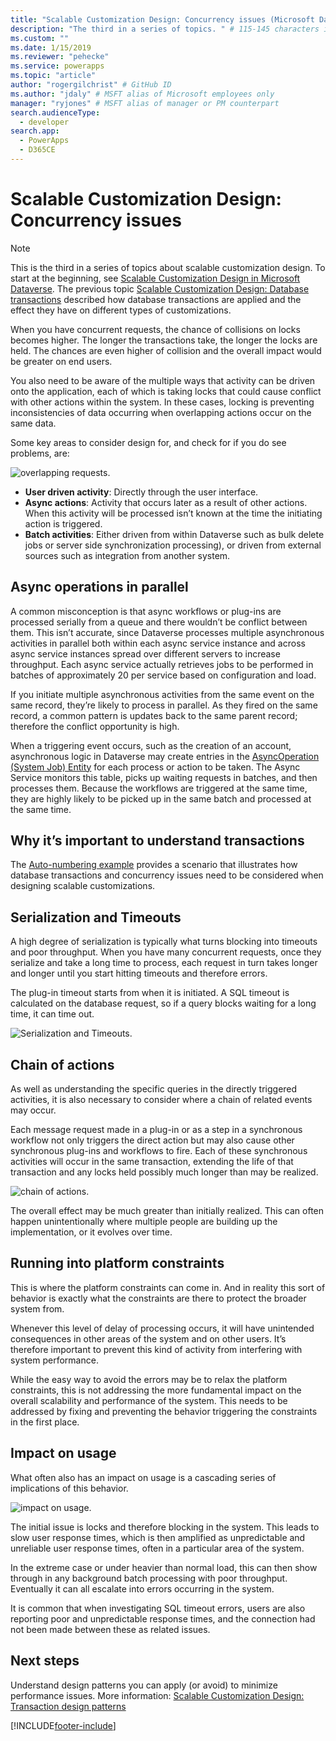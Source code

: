 ```yaml
---
title: "Scalable Customization Design: Concurrency issues (Microsoft Dataverse) | Microsoft Docs" # Intent and product brand in a unique string of 43-59 chars including spaces
description: "The third in a series of topics. " # 115-145 characters including spaces. This abstract displays in the search result.
ms.custom: ""
ms.date: 1/15/2019
ms.reviewer: "pehecke"
ms.service: powerapps
ms.topic: "article"
author: "rogergilchrist" # GitHub ID
ms.author: "jdaly" # MSFT alias of Microsoft employees only
manager: "ryjones" # MSFT alias of manager or PM counterpart
search.audienceType: 
  - developer
search.app: 
  - PowerApps
  - D365CE
---
```


# Scalable Customization Design: Concurrency issues



> [!NOTE]
> This is the third in a series of topics about scalable customization design. To start at the beginning, see [Scalable Customization Design in Microsoft Dataverse](overview.md).
> The previous topic [Scalable Customization Design: Database transactions](database-transactions.md) described how database transactions are applied and the effect they have on different types of customizations.

When you have concurrent requests, the chance of collisions on locks becomes higher. The longer the transactions take, the longer the locks are held. The chances are even higher of collision and the overall impact would be greater on end users. 

You also need to be aware of the multiple ways that activity can be driven onto the application, each of which is taking locks that could cause conflict with other actions within the system. In these cases, locking is preventing inconsistencies of data occurring when overlapping actions occur on the same data. 

Some key areas to consider design for, and check for if you do see problems, are:

![overlapping requests.](media/concurrency-considerations.png)

- **User driven activity**: Directly through the user interface.
- **Async actions**: Activity that occurs later as a result of other actions. When this activity will be processed isn’t known at the time the initiating action is triggered.
- **Batch activities**: Either driven from within Dataverse such as bulk delete jobs or server side synchronization processing), or driven from external sources such as integration from another system.

## Async operations in parallel

A common misconception is that async workflows or plug-ins are processed serially from a queue and there wouldn’t be conflict between them. This isn’t accurate, since Dataverse processes multiple asynchronous activities in parallel both within each async service instance and across async service instances spread over different servers to increase throughput. Each async service actually retrieves jobs to be performed in batches of approximately 20 per service based on configuration and load.

If you initiate multiple asynchronous activities from the same event on the same record, they’re likely to process in parallel. As they fired on the same record, a common pattern is updates back to the same parent record; therefore the conflict opportunity is high. 

When a triggering event occurs, such as the creation of an account, asynchronous logic in Dataverse may create entries in the [AsyncOperation (System Job) Entity](../reference/entities/asyncoperation.md) for each process or action to be taken. The Async Service monitors this table, picks up waiting requests in batches, and then processes them. Because the workflows are triggered at the same time, they are highly likely to be picked up in the same batch and processed at the same time. 

## Why it’s important to understand transactions

The [Auto-numbering example](auto-numbering-example.md) provides a scenario that illustrates how database transactions and concurrency issues need to be considered when designing scalable customizations.

## Serialization and Timeouts

A high degree of serialization is typically what turns blocking into timeouts and poor throughput. When you have many concurrent requests, once they serialize and take a long time to process, each request in turn takes longer and longer until you start hitting timeouts and therefore errors. 

The plug-in timeout starts from when it is initiated. A SQL timeout is calculated on the database request, so if a query blocks waiting for a long time, it can time out.

![Serialization and Timeouts.](media/serialization-and-timeouts.png)

## Chain of actions

As well as understanding the specific queries in the directly triggered activities, it is also necessary to consider where a chain of related events may occur.
 
Each message request made in a plug-in or as a step in a synchronous workflow not only triggers the direct action but may also cause other synchronous plug-ins and workflows to fire. Each of these synchronous activities will occur in the same transaction, extending the life of that transaction and any locks held possibly much longer than may be realized.

![chain of actions.](media/chain-of-actions.png)

The overall effect may be much greater than initially realized. This can often happen unintentionally where multiple people are building up the implementation, or it evolves over time. 

## Running into platform constraints

This is where the platform constraints can come in. And in reality this sort of behavior is exactly what the constraints are there to protect the broader system from.

Whenever this level of delay of processing occurs, it will have unintended consequences in other areas of the system and on other users. It’s therefore important to prevent this kind of activity from interfering with system performance.

While the easy way to avoid the errors may be to relax the platform constraints, this is not addressing the more fundamental impact on the overall scalability and performance of the system. This needs to be addressed by fixing and preventing the behavior triggering the constraints in the first place. 

## Impact on usage

What often also has an impact on usage is a cascading series of implications of this behavior.

![impact on usage.](media/impact-on-usage.png)

The initial issue is locks and therefore blocking in the system. This leads to slow user response times, which is then amplified as unpredictable and unreliable user response times, often in a particular area of the system.

In the extreme case or under heavier than normal load, this can then show through in any background batch processing with poor throughput. Eventually it can all escalate into errors occurring in the system.

It is common that when investigating SQL timeout errors, users are also reporting poor and unpredictable response times, and the connection had not been made between these as related issues. 


## Next steps

Understand design patterns you can apply (or avoid) to minimize performance issues. More information: [Scalable Customization Design: Transaction design patterns](transaction-design-patterns.md)


[!INCLUDE[footer-include](../../../includes/footer-banner.md)]